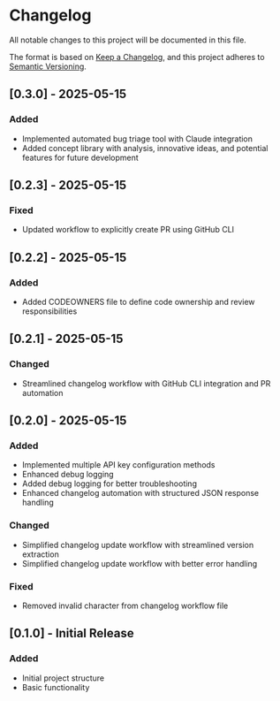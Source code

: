 # Changelog

All notable changes to this project will be documented in this file.

The format is based on [Keep a Changelog](https://keepachangelog.com/en/1.0.0/),
and this project adheres to [Semantic Versioning](https://semver.org/spec/v2.0.0.html).

## [0.3.0] - 2025-05-15

### Added
- Implemented automated bug triage tool with Claude integration
- Added concept library with analysis, innovative ideas, and potential features for future development

## [0.2.3] - 2025-05-15

### Fixed
- Updated workflow to explicitly create PR using GitHub CLI

## [0.2.2] - 2025-05-15

### Added
- Added CODEOWNERS file to define code ownership and review responsibilities

## [0.2.1] - 2025-05-15

### Changed
- Streamlined changelog workflow with GitHub CLI integration and PR automation

## [0.2.0] - 2025-05-15

### Added
- Implemented multiple API key configuration methods
- Enhanced debug logging
- Added debug logging for better troubleshooting
- Enhanced changelog automation with structured JSON response handling

### Changed
- Simplified changelog update workflow with streamlined version extraction
- Simplified changelog update workflow with better error handling

### Fixed
- Removed invalid character from changelog workflow file

## [0.1.0] - Initial Release

### Added
- Initial project structure
- Basic functionality